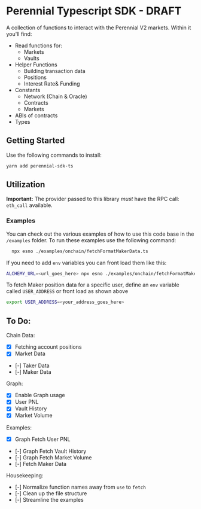 # Perennial Typescript SDK - DRAFT

A collection of functions to interact with the Perennial V2 markets. Within it you'll find:

- Read functions for:
  - Markets
  - Vaults
- Helper Functions
  - Building transaction data
  - Positions
  - Interest Rate& Funding
- Constants
  - Network (Chain & Oracle)
  - Contracts
  - Markets
- ABIs of contracts
- Types

## Getting Started

Use the following commands to install:

```bash
yarn add perennial-sdk-ts
```

## Utilization

**Important:** The provider passed to this library _must_ have the RPC call: `eth_call` available.

### Examples

You can check out the various examples of how to use this code base in the `/examples` folder. To run these examples use the following command:

```bash
  npx esno ./examples/onchain/fetchFormatMakerData.ts
```

If you need to add `env` variables you can front load them like this:

```bash
ALCHEMY_URL=<url_goes_here> npx esno ./examples/onchain/fetchFormatMakerData.ts
```

To fetch Maker position data for a specific user, define an `env` variable called `USER_ADDRESS` or front load as shown above

```bash
export USER_ADDRESS=<your_address_goes_here>
```


## To Do:

Chain Data:

- [x] Fetching account positions
- [x] Market Data
- [-] Taker Data
- [-] Maker Data

Graph:

- [x] Enable Graph usage
- [x] User PNL
- [x] Vault History
- [x] Market Volume

Examples:
- [x] Graph Fetch User PNL
- [-] Graph Fetch Vault History
- [-] Graph Fetch Market Volume
- [-] Fetch Maker Data

Housekeeping:

- [-] Normalize function names away from `use` to `fetch`
- [-] Clean up the file structure
- [-] Streamline the examples

